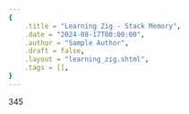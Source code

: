 ```yaml
---
{
    .title = "Learning Zig - Stack Memory",
    .date = "2024-08-17T00:00:00",
    .author = "Sample Author",
    .draft = false,
    .layout = "learning_zig.shtml",
    .tags = [],
}  
--- 
```

345